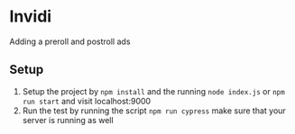 # Invidi

 Adding a preroll and postroll ads

## Setup


1. Setup the project by `npm install` and the running `node index.js` or `npm run start` and visit localhost:9000
2. Run the test by running the script `npm run cypress` make sure that your server is running as well

